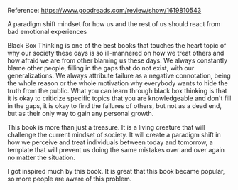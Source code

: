 Reference: https://www.goodreads.com/review/show/1619810543

A paradigm shift mindset for how us and the rest of us should react from bad emotional experiences

Black Box Thinking is one of the best books that touches the heart topic of why our society these days is so ill-mannered on how we treat others and how afraid we are from other blaming us these days. We always constantly blame other people, filling in the gaps that do not exist, with our generalizations. We always attribute failure as a negative connotation, being the whole reason or the whole motivation why everybody wants to hide the truth from the public. What you can learn through black box thinking is that it is okay to criticize specific topics that you are knowledgeable and don't fill in the gaps, it is okay to find the failures of others, but not as a dead end, but as their only way to gain any personal growth.

This book is more than just a treasure. It is a living creature that will challenge the current mindset of society. It will create a paradigm shift in how we perceive and treat individuals between today and tomorrow, a template that will prevent us doing the same mistakes over and over again no matter the situation.

I got inspired much by this book. It is great that this book became popular, so more people are aware of this problem.
